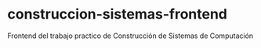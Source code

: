 # construccion-sistemas-frontend
Frontend del trabajo practico de Construcción de Sistemas de Computación
